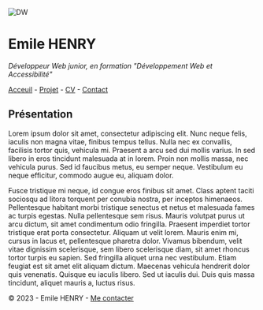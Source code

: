 ![DW](https://www.ikadia.fr/wp-content/uploads/2018/12/ikadia-article-developpeur-web-bandeau-head.jpg)
# Emile HENRY

*Développeur Web junior, en formation "Développement Web et Accessibilité"*

[Acceuil](https://github.com/EmileHENRY/S01E11-Atelier-Recap-Exo-EmileHENRY) - [Projet](https://github.com/EmileHENRY/S01E11-Atelier-Recap-Exo-EmileHENRY/blob/main/projet.md) - [CV](https://github.com/EmileHENRY/S01E11-Atelier-Recap-Exo-EmileHENRY/blob/main/CV%20exo%20s01e11%20EH.md) - [Contact](https://github.com/EmileHENRY/S01E11-Atelier-Recap-Exo-EmileHENRY/blob/main/contact%20exo%20s01e11%20EH.md)
## Présentation 
Lorem ipsum dolor sit amet, consectetur adipiscing elit. Nunc neque felis, iaculis non magna vitae, finibus tempus tellus. Nulla nec ex convallis, facilisis tortor quis, vehicula mi. Praesent a arcu sed dui mollis varius. In sed libero in eros tincidunt malesuada at in lorem. Proin non mollis massa, nec vehicula purus. Sed id faucibus metus, eu semper neque. Vestibulum eu neque efficitur, commodo augue eu, aliquam dolor.

Fusce tristique mi neque, id congue eros finibus sit amet. Class aptent taciti sociosqu ad litora torquent per conubia nostra, per inceptos himenaeos. Pellentesque habitant morbi tristique senectus et netus et malesuada fames ac turpis egestas. Nulla pellentesque sem risus. Mauris volutpat purus ut arcu dictum, sit amet condimentum odio fringilla. Praesent imperdiet tortor tristique erat porta consectetur. Aliquam ut velit lorem. Mauris enim mi, cursus in lacus et, pellentesque pharetra dolor. Vivamus bibendum, velit vitae dignissim scelerisque, sem libero scelerisque diam, sit amet rhoncus tortor turpis eu sapien. Sed fringilla aliquet urna nec vestibulum. Etiam feugiat est sit amet elit aliquam dictum. Maecenas vehicula hendrerit dolor quis venenatis. Quisque eu iaculis libero. Sed ut iaculis dui. Duis quis massa tincidunt, aliquet mauris a, luctus risus.

:copyright: 2023 - Emile HENRY - [Me contacter](https://github.com/EmileHENRY/S01E11-Atelier-Recap-Exo-EmileHENRY/blob/main/contact%20exo%20s01e11%20EH.md)
